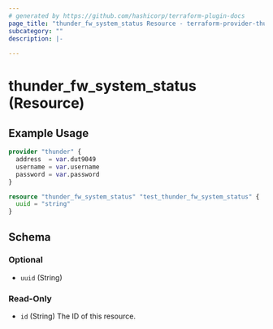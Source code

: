 ```yaml
---
# generated by https://github.com/hashicorp/terraform-plugin-docs
page_title: "thunder_fw_system_status Resource - terraform-provider-thunder"
subcategory: ""
description: |-
  
---
```


# thunder_fw_system_status (Resource)



## Example Usage

```terraform
provider "thunder" {
  address  = var.dut9049
  username = var.username
  password = var.password
}

resource "thunder_fw_system_status" "test_thunder_fw_system_status" {
  uuid = "string"
}
```

<!-- schema generated by tfplugindocs -->
## Schema

### Optional

- `uuid` (String)

### Read-Only

- `id` (String) The ID of this resource.


